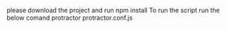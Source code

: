 please download the project and run
npm install
To run the script run the below comand
protractor protractor.conf.js